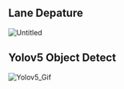 ## Lane Depature

![Untitled](/uploads/ca4a7c27f9b4381ad02a007dc9b3f196/Untitled.gif)

## Yolov5 Object Detect

![Yolov5_Gif](https://github.com/leeseunghyuk0228/Samsung/assets/67091436/c202b8e9-8307-47bb-8fa3-237d16404b0d)
